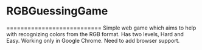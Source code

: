 # RGBGuessingGame

===========================
Simple web game which aims to help with recognizing colors from the RGB format. 
Has two levels, Hard and Easy.
Working only in Google Chrome. Need to add browser support.
